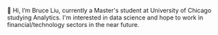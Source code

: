 👋 Hi, I’m Bruce Liu, currently a Master's student at University of Chicago studying Analytics. I'm interested in data science and hope to work in financial/technology sectors
in the near future.



<!---
BruceLiu-dot/BruceLiu-dot is a ✨ special ✨ repository because its `README.md` (this file) appears on your GitHub profile.
You can click the Preview link to take a look at your changes.
--->
